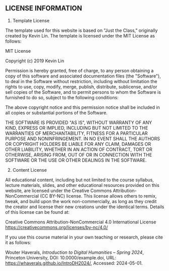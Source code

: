 LICENSE INFORMATION
-------------------

1. Template License

The template used for this website is based on "Just the Class," originally created by Kevin Lin. The template is licensed under the MIT License as follows:

MIT License

Copyright (c) 2019 Kevin Lin

Permission is hereby granted, free of charge, to any person obtaining a copy
of this software and associated documentation files (the "Software"), to deal
in the Software without restriction, including without limitation the rights
to use, copy, modify, merge, publish, distribute, sublicense, and/or sell
copies of the Software, and to permit persons to whom the Software is
furnished to do so, subject to the following conditions:

The above copyright notice and this permission notice shall be included in all
copies or substantial portions of the Software.

THE SOFTWARE IS PROVIDED "AS IS", WITHOUT WARRANTY OF ANY KIND, EXPRESS OR
IMPLIED, INCLUDING BUT NOT LIMITED TO THE WARRANTIES OF MERCHANTABILITY,
FITNESS FOR A PARTICULAR PURPOSE AND NONINFRINGEMENT. IN NO EVENT SHALL THE
AUTHORS OR COPYRIGHT HOLDERS BE LIABLE FOR ANY CLAIM, DAMAGES OR OTHER
LIABILITY, WHETHER IN AN ACTION OF CONTRACT, TORT OR OTHERWISE, ARISING FROM,
OUT OF OR IN CONNECTION WITH THE SOFTWARE OR THE USE OR OTHER DEALINGS IN THE
SOFTWARE.

2. Content License

All educational content, including but not limited to the course syllabus, lecture materials, slides, and other educational resources provided on this website, are licensed under the Creative Commons Attribution-NonCommercial (CC BY-NC) license. This license allows others to remix, tweak, and build upon the work non-commercially, as long as they credit the creator and license their new creations under the identical terms. Details of this license can be found at:

Creative Commons Attribution-NonCommercial 4.0 International License
https://creativecommons.org/licenses/by-nc/4.0/

If you use this course material in your own teaching or research, please cite it as follows:

Wouter Haverals, _Introduction to Digital Humanities – Spring 2024_, Princeton University, DOI: 10.0000/example.doi, URL: https://whaverals.github.io/IntroDH2024/, Accessed: 2024-05-01.